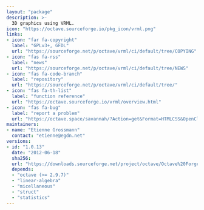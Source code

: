```yaml
---
layout: "package"
description: >-
  3D graphics using VRML.
icon: "https://octave.sourceforge.io/pkg_icon/vrml.png"
links:
- icon: "far fa-copyright"
  label: "GPLv3+, GFDL"
  url: "https://sourceforge.net/p/octave/vrml/ci/default/tree/COPYING"
- icon: "fas fa-rss"
  label: "news"
  url: "https://sourceforge.net/p/octave/vrml/ci/default/tree/NEWS"
- icon: "fas fa-code-branch"
  label: "repository"
  url: "https://sourceforge.net/p/octave/vrml/ci/default/tree/"
- icon: "fas fa-th-list"
  label: "function reference"
  url: "https://octave.sourceforge.io/vrml/overview.html"
- icon: "fas fa-bug"
  label: "report a problem"
  url: "https://octave.space/savannah/?Action=get&Format=HTMLCSS&OpenClosed=open&Title=[octave%20forge]%20(vrml)"
maintainers:
- name: "Etienne Grossmann"
  contact: "etienne@egdn.net"
versions:
- id: "1.0.13"
  date: "2012-06-18"
  sha256:
  url: "https://downloads.sourceforge.net/project/octave/Octave%20Forge%20Packages/Individual%20Package%20Releases/vrml-1.0.13.tar.gz"
  depends:
  - "octave (>= 2.9.7)"
  - "linear-algebra"
  - "micellaneous"
  - "struct"
  - "statistics"
---
```

